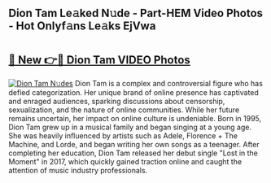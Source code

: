 ## Dion Tam Le𝚊ked N𝚞de - Part-HEM Video Photos - Hot Onlyf𝚊ns Le𝚊ks EjVwa

# <h2><a href="http://ab65965.deff.icu/?id=Dion+Tam">🔗 New 👉🔴 Dion Tam VIDEO Photos</a></h2>

[![Dion Tam N𝚞des](https://i.imgur.com/rIISA9y.gif)](http://ab65965.deff.icu/?id=Dion+Tam)
Dion Tam is a complex and controversial figure who has defied categorization. Her unique brand of online presence has captivated and enraged audiences, sparking discussions about censorship, sexualization, and the nature of online communities. While her future remains uncertain, her impact on online culture is undeniable. Born in 1995, Dion Tam grew up in a musical family and began singing at a young age. She was heavily influenced by artists such as Adele, Florence + The Machine, and Lorde, and began writing her own songs as a teenager. After completing her education, Dion Tam released her debut single "Lost in the Moment" in 2017, which quickly gained traction online and caught the attention of music industry professionals.
